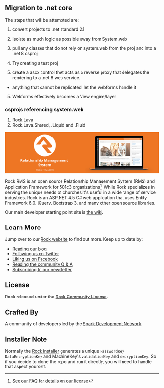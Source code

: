 ## Migration to .net core

The steps that will be attempted are:

1. convert projects to .net standard 2.1
2. Isolate as much logic as possible away from System.web
  1. pull any classes that do not rely on system.web from the proj and into a .net 8 csproj

3. Try creating a test proj
4. create a ascx control thAt acts as a reverse proxy that delegates the rendering to a .net 8 web service.

- anything that cannot be replicated, let the webforms handle it

5. Webforms effectively becomes a View engine/layer

### csprojs referencing system.web
1. Rock.Lava
2. Rock.Lava.Shared, .Liquid and .Fluid

![Rock RMS](https://raw.githubusercontent.com/SparkDevNetwork/Rock/develop/Images/github-banner.png)

Rock RMS is an open source Relationship Management System (RMS) and Application
Framework for 501c3 organizations[^1]. While Rock specializes in serving the unique needs of churches it's
useful in a wide range of service industries. Rock is an ASP.NET 4.5 C# web application
that uses Entity Framework 6.0, jQuery, Bootstrap 3, and many other open source libraries.

Our main developer starting point site is [the wiki](https://github.com/SparkDevNetwork/Rock/wiki).

## Learn More

Jump over to our [Rock website](https://www.rockrms.com/) to find out more. Keep up to date by:

* [Reading our blog](https://community.rockrms.com/connect)
* [Following us on Twitter](https://www.twitter.com/therockrms)
* [Liking us on Facebook](https://www.facebook.com/therockrms)
* [Reading the community Q & A](https://community.rockrms.com/ask)
* [Subscribing to our newsletter](https://www.rockrms.com/Rock/Subscribe)

## License

Rock released under the [Rock Community License](https://www.rockrms.com/license).

## Crafted By

A community of developers led by the [Spark Development Network](https://www.sparkdevnetwork.com/).

## Installer Note

Normally the [Rock installer](https://www.rockrms.com/Download) generates a unique `PasswordKey`
`DataEncryptionKey` and MachineKey's `validationKey` and `decryptionKey`. So if you decide
to clone the repo and run it directly, you will need to handle that aspect yourself.

[^1]: [See our FAQ for details on our license](https://www.rockrms.com/faq)
